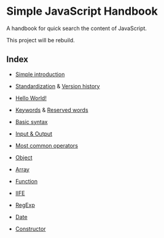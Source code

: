 # Simple JavaScript Handbook

A handbook for quick search the content of JavaScript.

This project will be rebuild.

## Index

- [Simple introduction](./docs/intro.md)

- [Standardization](./docs/standard.md) & [Version history](./docs/version.md)

- [Hello World!](./scripts/hello.js)

- [Keywords](./docs/keywords.md) & [Reserved words](./docs/reserved.md)

- [Basic syntax](./scripts/basic.js)

- [Input & Output](./scripts/io.js)

- [Most common operators](./scripts/optr.js)

- [Object](./scripts/obj.js)

- [Array](./scripts/arr.js)

- [Function](./scripts/func.js)

- [IIFE](./scripts/iife.js)

- [RegExp](./scripts/regexp.js)

- [Date](./scripts/date.js)

- [Constructor](./scripts/cons.js)
